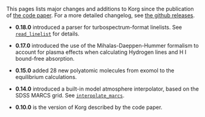 This pages lists major changes and additions to Korg since the publication of [the code paper](https://arxiv.org/abs/2211.00029). For a more detailed changelog, see [the github releases](https://github.com/ajwheeler/Korg.jl/releases).

- **0.18.0** introduced a parser for turbospectrum-format linelists.  See [`read_linelist`](@ref) for details.

- **0.17.0** introduced the use of the Mihalas-Daeppen-Hummer formalism to account for plasma effects when calculating Hydrogen lines and
  H I bound-free absorption.

- **0.15.0** added 28 new polyatomic molecules from exomol to the equilibrium calculations.

- **0.14.0** introduced a built-in model atmosphere interpolator, based on the SDSS MARCS grid.  See [`interpolate_marcs`](@ref).

- **0.10.0** is the version of Korg described by the code paper.

